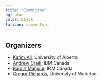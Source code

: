 ```yaml
---
title: "Committee"
bg: blue
color: black
fa-icon: comments-o
---
```


## Organizers

* [Karim Ali](http://www.karimali.ca/), University of Alberta
* [Andrew Craik](https://ca.linkedin.com/in/andrewcraik), IBM Canada
* [Bardia Mahjour](https://ca.linkedin.com/in/bardia-mahjour-3ba6ba62), IBM Canada
* [Gregor Richards](http://the.gregor.institute), University of Waterloo

